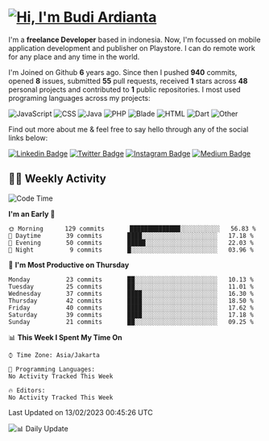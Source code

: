 # [![Hi, I'm Budi Ardianta](https://readme-typing-svg.herokuapp.com?size=24&vCenter=true&lines=%F0%9F%91%8B+Hi%2C+I'm+Budi+Ardianta+;%F0%9F%92%BB+Android+And+Web+Developer+)](https://git.io/typing-svg)

I'm a **freelance Developer** based in indonesia. Now, I'm focussed on mobile application development and publisher on Playstore. I can do remote work for any place and any time in the world.

I'm Joined on Github **6** years ago. Since then I pushed **940** commits, opened **8** issues, submitted **55** pull requests, received **1** stars across **48** personal projects and contributed to **1** public repositories.
I most used programing languages across my projects:

![JavaScript](https://img.shields.io/badge/-JavaScript-%23f1e05a?style=flat&logo=JavaScript&logoColor=white)
![CSS](https://img.shields.io/badge/-CSS-%23563d7c?style=flat&logo=CSS&logoColor=white)
![Java](https://img.shields.io/badge/-Java-%23b07219?style=flat&logo=Java&logoColor=white)
![PHP](https://img.shields.io/badge/-PHP-%234F5D95?style=flat&logo=PHP&logoColor=white)
![Blade](https://img.shields.io/badge/-Blade-%23f7523f?style=flat&logo=Blade&logoColor=white)
![HTML](https://img.shields.io/badge/-HTML-%23e34c26?style=flat&logo=HTML&logoColor=white)
![Dart](https://img.shields.io/badge/-Dart-%2300B4AB?style=flat&logo=Dart&logoColor=white)
![Other](https://img.shields.io/badge/-Other-%23ededed?style=flat&logo=Other&logoColor=white)

Find out more about me & feel free to say hello through any of the social links below:

[![Linkedin Badge](https://img.shields.io/badge/-budiardianata-blue?style=flat&logo=Linkedin&logoColor=white&link=https://www.linkedin.com/in/budiardianata/)](https://www.linkedin.com/in/budiardianata/)
[![Twitter Badge](https://img.shields.io/badge/-budiardianata-%231DA1F2.svg?style=flat&logo=twitter&logoColor=white&link=https://www.twitter.com/budiardianata)](https://www.linkedin.com/in/budiardianata/)
[![Instagram Badge](https://img.shields.io/badge/-budiardianata-purple?style=flat&logo=instagram&logoColor=white&link=https://instagram.com/budiardianata/)](https://instagram.com/budiardianata)
[![Medium Badge](https://img.shields.io/badge/-@budiardianata-%2312100E.svg?style=flat&logo=Medium&logoColor=white&link=https://medium.com/@budiardianata/)](https://medium.com/@budiardianata)

## 👨‍💻 Weekly Activity
<!--START_SECTION:waka-->
![Code Time](http://img.shields.io/badge/Code%20Time-1%2C636%20hrs%2056%20mins-blue)

**I'm an Early 🐤** 

```text
🌞 Morning      129 commits       ██████████████░░░░░░░░░░░   56.83 % 
🌆 Daytime       39 commits       ████░░░░░░░░░░░░░░░░░░░░░   17.18 % 
🌃 Evening       50 commits       █████░░░░░░░░░░░░░░░░░░░░   22.03 % 
🌙 Night          9 commits       █░░░░░░░░░░░░░░░░░░░░░░░░   03.96 % 

```
📅 **I'm Most Productive on Thursday** 

```text
Monday          23 commits       ██░░░░░░░░░░░░░░░░░░░░░░░   10.13 % 
Tuesday         25 commits       ██░░░░░░░░░░░░░░░░░░░░░░░   11.01 % 
Wednesday       37 commits       ████░░░░░░░░░░░░░░░░░░░░░   16.30 % 
Thursday        42 commits       ████░░░░░░░░░░░░░░░░░░░░░   18.50 % 
Friday          40 commits       ████░░░░░░░░░░░░░░░░░░░░░   17.62 % 
Saturday        39 commits       ████░░░░░░░░░░░░░░░░░░░░░   17.18 % 
Sunday          21 commits       ██░░░░░░░░░░░░░░░░░░░░░░░   09.25 % 

```


📊 **This Week I Spent My Time On** 

```text
⌚︎ Time Zone: Asia/Jakarta

💬 Programming Languages: 
No Activity Tracked This Week

🔥 Editors: 
No Activity Tracked This Week

```


 Last Updated on 13/02/2023 00:45:26 UTC
<!--END_SECTION:waka-->

![📊 Daily Update](https://github.com/budiardianata/budiardianata/actions/workflows/update-activity.yml/badge.svg)
